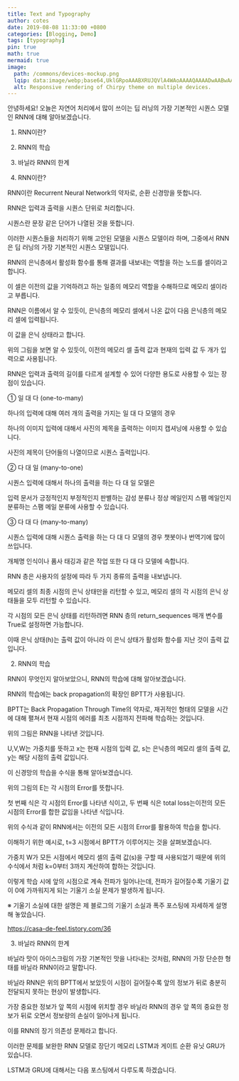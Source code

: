 ```yaml
---
title: Text and Typography
author: cotes
date: 2019-08-08 11:33:00 +0800
categories: [Blogging, Demo]
tags: [typography]
pin: true
math: true
mermaid: true
image:
  path: /commons/devices-mockup.png
  lqip: data:image/webp;base64,UklGRpoAAABXRUJQVlA4WAoAAAAQAAAADwAABwAAQUxQSDIAAAARL0AmbZurmr57yyIiqE8oiG0bejIYEQTgqiDA9vqnsUSI6H+oAERp2HZ65qP/VIAWAFZQOCBCAAAA8AEAnQEqEAAIAAVAfCWkAALp8sF8rgRgAP7o9FDvMCkMde9PK7euH5M1m6VWoDXf2FkP3BqV0ZYbO6NA/VFIAAAA
  alt: Responsive rendering of Chirpy theme on multiple devices.
---
```


안녕하세요! 오늘은 자연어 처리에서 많이 쓰이는 딥 러닝의 가장 기본적인 시퀀스 모델인 RNN에 대해 알아보겠습니다.

 

 

1. RNN이란?

2. RNN의 학습

3. 바닐라 RNN의 한계

 

1. RNN이란?
 

RNN이란 Recurrent Neural Network의 약자로, 순환 신경망을 뜻합니다.

 

RNN은 입력과 출력을 시퀀스 단위로 처리합니다. 

 

시퀀스란 문장 같은 단어가 나열된 것을 뜻합니다.

 

이러한 시퀀스들을 처리하기 위해 고안된 모델을 시퀀스 모델이라 하며, 그중에서 RNN은 딥 러닝의 가장 기본적인 시퀀스 모델입니다.

 

RNN의 은닉층에서 활성화 함수를 통해 결과를 내보내는 역할을 하는 노드를 셀이라고 합니다.

 

이 셀은 이전의 값을 기억하려고 하는 일종의 메모리 역할을 수해하므로 메모리 셀이라고 부릅니다.

 

RNN은 이름에서 알 수 있듯이, 은닉층의 메모리 셀에서 나온 값이 다음 은닉층의 메모리 셀에 입력됩니다.

 

이 값을 은닉 상태라고 합니다.

 

 

 


 

 

위의 그림을 보면 알 수 있듯이, 이전의 메모리 셀 출력 값과 현재의 입력 값 두 개가 입력으로 사용됩니다.

 

RNN은 입력과 출력의 길이를 다르게 설계할 수 있어 다양한 용도로 사용할 수 있는 장점이 있습니다.

 

 

 

① 일 대 다 (one-to-many)

 

하나의 입력에 대해 여러 개의 출력을 가지는 일 대 다 모델의 경우

 

하나의 이미지 입력에 대해서 사진의 제목을 출력하는 이미지 캡셔닝에 사용할 수 있습니다.

 

사진의 제목이 단어들의 나열이므로 시퀀스 출력입니다.

 

 


 

 

 

② 다 대 일 (many-to-one)

 

시퀀스 입력에 대해서 하나의 출력을 하는 다 대 일 모델은

 

입력 문서가 긍정적인지 부정적인지 판별하는 감성 분류나 정상 메일인지 스팸 메일인지 분류하는 스팸 메일 분류에 사용할 수 있습니다.

 

 


 

 

 

③ 다 대 다 (many-to-many)

 

시퀀스 입력에 대해 시퀀스 출력을 하는 다 대 다 모델의 경우 챗봇이나 번역기에 많이 쓰입니다.

 

개체명 인식이나 품사 태깅과 같은 작업 또한 다 대 다 모델에 속합니다.

 

 


 

 

 

RNN 층은 사용자의 설정에 따라 두 가지 종류의 출력을 내보냅니다.

 

메모리 셀의 최종 시점의 은닉 상태만을 리턴할 수 있고, 메모리 셀의 각 시점의 은닉 상태들을 모두 리턴할 수 있습니다.

 

각 시점의 모든 은닉 상태를 리턴하려면 RNN 층의 return_sequences 매개 변수를 True로 설정하면 가능합니다.

 

이때 은닉 상태(h)는 출력 값이 아니라 이 은닉 상태가 활성화 함수를 지난 것이 출력 값입니다.

 

 


 

 

2. RNN의 학습
 

RNN이 무엇인지 알아보았으니, RNN의 학습에 대해 알아보겠습니다.

 

RNN의 학습에는 back propagation의 확장인 BPTT가 사용됩니다.

 

BPTT는 Back Propagation Through Time의 약자로, 재귀적인 형태의 모델을 시간에 대해 펼쳐서 현재 시점의 에러를 최초 시점까지 전파해 학습하는 것입니다.

 



 

 

위의 그림은 RNN을 나타낸 것입니다.

 

U,V,W는 가중치를 뜻하고 x는 현재 시점의 입력 값, s는 은닉층의 메모리 셀의 출력 값, y는 해당 시점의 출력 값입니다.

 

이 신경망의 학습을 수식을 통해 알아보겠습니다.

 

 



 

 

위의 그림의 E는 각 시점의 Error를 뜻합니다.

 

첫 번째 식은 각 시점의 Error를 나타낸 식이고, 두 번째 식은 total loss는이전의 모든 시점의 Error를 합한 값임을 나타낸 식입니다.

 

위의 수식과 같이 RNN에서는 이전의 모든 시점의 Error를 활용하여 학습을 합니다.

 

이해하기 위한 예시로, t=3 시점에서 BPTT가 이루어지는 것을 살펴보겠습니다.

 

 



 

 

가중치 W가 모든 시점에서 메모리 셀의 출력 값(s)을 구할 때 사용되었기 때문에 위의 수식에서 처럼 k=0부터 3까지 계산하여 합하는 것입니다.

 

이렇게 학습 시에 앞의 시점으로 계속 전파가 일어나는데, 전파가 길어질수록 기울기 값이 0에 가까워지게 되는 기울기 소실 문제가 발생하게 됩니다.

 

 

※ 기울기 소실에 대한 설명은 제 블로그의 기울기 소실과 폭주 포스팅에 자세하게 설명해 놓았습니다.

https://casa-de-feel.tistory.com/36

 
3. 바닐라 RNN의 한계
 

바닐라 맛이 아이스크림의 가장 기본적인 맛을 나타내는 것처럼, RNN의 가장 단순한 형태를 바닐라 RNN이라고 말합니다.

 

바닐라 RNN은 위의 BPTT에서 보았듯이 시점이 길어질수록 앞의 정보가 뒤로 충분히 전달되지 못하는 현상이 발생합니다. 

 

가장 중요한 정보가 앞 쪽의 시점에 위치할 경우 바닐라 RNN의 경우 앞 쪽의 중요한 정보가 뒤로 오면서 정보량의 손실이 일어나게 됩니다.

 

이를 RNN의 장기 의존성 문제라고 합니다.

 

이러한 문제를 보완한 RNN 모델로 장단기 메모리 LSTM과 게이트 순환 유닛 GRU가 있습니다.

 

LSTM과 GRU에 대해서는 다음 포스팅에서 다루도록 하겠습니다.

[^footnote]: The footnote source
[^fn-nth-2]: The 2nd footnote source
